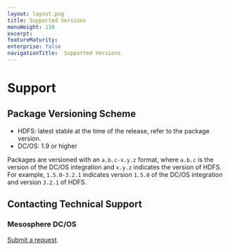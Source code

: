 ```yaml
---
layout: layout.pug
title: Supported Versions
menuWeight: 110
excerpt:
featureMaturity:
enterprise: false
navigationTitle:  Supported Versions
---
```


<!-- This source repo for this topic is https://github.com/dcos-commons/ -->


# Support

<a name="package-versioning-scheme"></a>
## Package Versioning Scheme

- HDFS: latest stable at the time of the release, refer to the package version.
- DC/OS: 1.9 or higher

Packages are versioned with an `a.b.c-x.y.z` format, where `a.b.c` is the version of the DC/OS integration and `x.y.z` indicates the version of HDFS. For example, `1.5.0-3.2.1` indicates version `1.5.0` of the DC/OS integration and version `3.2.1` of HDFS.

<a name="contacting-technical-support"></a>
## Contacting Technical Support

### Mesosphere DC/OS
[Submit a request](https://support.mesosphere.com/hc/en-us/requests/new).
